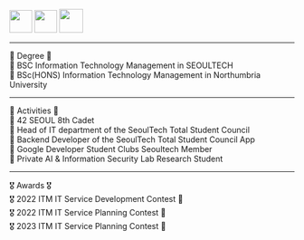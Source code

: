 <div align="left">
<br>
<a href=https://apps.apple.com/kr/app/%EC%84%9C%EC%9A%B8%EA%B3%BC%ED%95%99%EA%B8%B0%EC%88%A0%EB%8C%80%ED%95%99%EA%B5%90-%EC%B4%9D%ED%95%99%EC%83%9D%ED%9A%8C/id1641852619><img src=https://user-images.githubusercontent.com/106756920/260235880-2acf8471-d6ea-4315-90f0-5773fcfbef0a.png style="height:40px"></a>
<img src=https://user-images.githubusercontent.com/106756920/260235091-b557f771-3147-4ea4-883e-ee68e339cde7.png style="width:40px">
<a href=https://play.google.com/store/apps/details?id=com.start.STart&hl=en_US><img src=https://user-images.githubusercontent.com/106756920/260235997-947dfe23-19ee-4ff1-b0fd-c49c36de7e03.png style="height:42px"></a>
<br>

***

🏫 Degree 🏫 <br>
🏫 BSC Information Technology Management in SEOULTECH <br>
🏫 BSc(HONS) Information Technology Management in Northumbria University <br>

***

📃 Activities 📃 <br>
📃 42 SEOUL 8th Cadet <br>
📃 Head of IT department of the SeoulTech Total Student Council <br>
📃 Backend Developer of the SeoulTech Total Student Council App  <br>
📃 Google Developer Student Clubs Seoultech Member <br>
📃 Private AI & Information Security Lab Research Student <br>

***

🎖️ Awards 🎖️ <br>
🎖️ 2022 ITM IT Service Development Contest 🥉<br>
🎖️ 2022 ITM IT Service Planning Contest 🥉<br>
🎖️ 2023 ITM IT Service Planning Contest 🥈<br>

</div>
<br>
